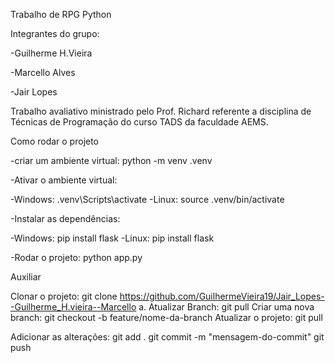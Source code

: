 Trabalho de RPG Python

Integrantes do grupo:

-Guilherme H.Vieira

-Marcello Alves

-Jair Lopes

Trabalho avaliativo ministrado pelo Prof. Richard referente a disciplina de Técnicas de Programação do curso TADS da faculdade AEMS.

Como rodar o projeto

-criar um ambiente virtual: python -m venv .venv

-Ativar o ambiente virtual:

-Windows: .venv\Scripts\activate
-Linux: source .venv/bin/activate

-Instalar as dependências:

-Windows: pip install flask
-Linux: pip install flask

-Rodar o projeto: python app.py

Auxiliar

Clonar o projeto: git clone https://github.com/GuilhermeVieira19/Jair_Lopes--Guilherme_H.vieira--Marcello a. Atualizar Branch: git pull
Criar uma nova branch: git checkout -b feature/nome-da-branch
Atualizar o projeto: git pull

Adicionar as alterações:
git add .
git commit -m "mensagem-do-commit"
git push
